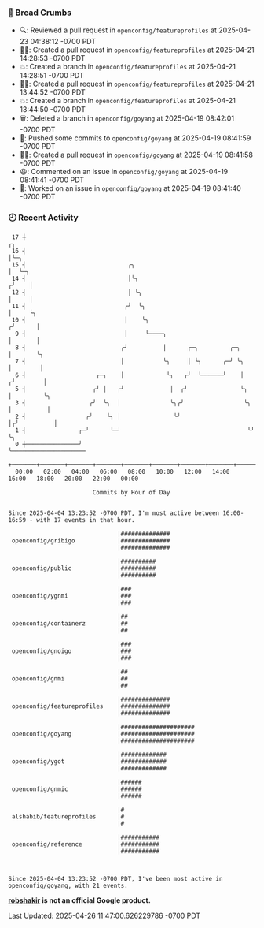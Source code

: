 ### 🍞 Bread Crumbs

 * 🔍: Reviewed a pull request in  `openconfig/featureprofiles` at 2025-04-23 04:38:12 -0700 PDT
 * ✍🏼: Created a pull request in `openconfig/featureprofiles` at 2025-04-21 14:28:53 -0700 PDT
 * 💥: Created a branch in `openconfig/featureprofiles` at 2025-04-21 14:28:51 -0700 PDT
 * ✍🏼: Created a pull request in `openconfig/featureprofiles` at 2025-04-21 13:44:52 -0700 PDT
 * 💥: Created a branch in `openconfig/featureprofiles` at 2025-04-21 13:44:50 -0700 PDT
 * 🗑: Deleted a branch in `openconfig/goyang` at 2025-04-19 08:42:01 -0700 PDT
 * 🚢: Pushed some commits to `openconfig/goyang` at 2025-04-19 08:41:59 -0700 PDT
 * ✍🏼: Created a pull request in `openconfig/goyang` at 2025-04-19 08:41:58 -0700 PDT
 * 😃: Commented on an issue in `openconfig/goyang` at 2025-04-19 08:41:41 -0700 PDT
 * 👀: Worked on an issue in `openconfig/goyang` at 2025-04-19 08:41:40 -0700 PDT

### 🕘 Recent Activity
```
 17 ┼                                                                    ╭╮
 16 ┤                                                                    │╰─╮
 15 ┤                             ╭╮                                     │  ╰─╮
 14 ┤                             │╰╮                                   ╭╯    │
 12 ┤                             │ ╰╮                                  │     │
 11 ┤                            ╭╯  ╰╮                                 │     ╰╮
 10 ┤                            │    ╰╮                               ╭╯      │
  9 ┤                            │     ╰────╮                          │       │
  8 ┤                           ╭╯          │      ╭─╮         ╭─╮     │       ╰╮
  7 ┤                           │           ╰╮     │ ╰╮      ╭─╯ ╰╮    │        │
  6 ┤                    ╭─╮    │            ╰╮   ╭╯  ╰──────╯    │   ╭╯        │
  5 ┤                   ╭╯ │   ╭╯             │  ╭╯               ╰╮  │         ╰╮
  3 ┤                  ╭╯  ╰╮  │              ╰╮╭╯                 ╰╮ │          │
  2 ┤                 ╭╯    ╰╮ │               ╰╯                   │╭╯          │
  1 ┤               ╭─╯      ╰─╯                                    ╰╯           ╰╮
  0 ┼───────────────╯                                                             ╰─────────────────────
    +───────+───────+───────+───────+───────+───────+───────+───────+───────+───────+───────+───────+────
  00:00   02:00   04:00   06:00   08:00   10:00   12:00   14:00   16:00   18:00   20:00   22:00   00:00   

						Commits by Hour of Day


Since 2025-04-04 13:23:52 -0700 PDT, I'm most active between 16:00-16:59 - with 17 events in that hour.

```



```
                               |##############
 openconfig/gribigo            |##############
                               |##############

                               |##########
 openconfig/public             |##########
                               |##########

                               |###
 openconfig/ygnmi              |###
                               |###

                               |##
 openconfig/containerz         |##
                               |##

                               |###
 openconfig/gnoigo             |###
                               |###

                               |##
 openconfig/gnmi               |##
                               |##

                               |##############
 openconfig/featureprofiles    |##############
                               |##############

                               |#####################
 openconfig/goyang             |#####################
                               |#####################

                               |#############
 openconfig/ygot               |#############
                               |#############

                               |######
 openconfig/gnmic              |######
                               |######

                               |#
 alshabib/featureprofiles      |#
                               |#

                               |###########
 openconfig/reference          |###########
                               |###########



Since 2025-04-04 13:23:52 -0700 PDT, I've been most active in openconfig/goyang, with 21 events.

```
**[robshakir](mailto:robjs@google.com) is not an official Google product.**  


Last Updated: 2025-04-26 11:47:00.626229786 -0700 PDT
